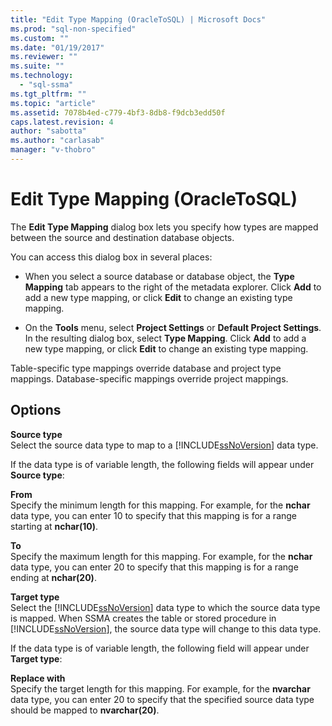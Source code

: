 ```yaml
---
title: "Edit Type Mapping (OracleToSQL) | Microsoft Docs"
ms.prod: "sql-non-specified"
ms.custom: ""
ms.date: "01/19/2017"
ms.reviewer: ""
ms.suite: ""
ms.technology: 
  - "sql-ssma"
ms.tgt_pltfrm: ""
ms.topic: "article"
ms.assetid: 7078b4ed-c779-4bf3-8db8-f9dcb3edd50f
caps.latest.revision: 4
author: "sabotta"
ms.author: "carlasab"
manager: "v-thobro"
---
```

# Edit Type Mapping (OracleToSQL)
The **Edit Type Mapping** dialog box lets you specify how types are mapped between the source and destination database objects.  
  
You can access this dialog box in several places:  
  
-   When you select a source database or database object, the **Type Mapping** tab appears to the right of the metadata explorer. Click **Add** to add a new type mapping, or click **Edit** to change an existing type mapping.  
  
-   On the **Tools** menu, select **Project Settings** or **Default Project Settings**. In the resulting dialog box, select **Type Mapping**. Click **Add** to add a new type mapping, or click **Edit** to change an existing type mapping.  
  
Table-specific type mappings override database and project type mappings. Database-specific mappings override project mappings.  
  
## Options  
**Source type**  
Select the source data type to map to a [!INCLUDE[ssNoVersion](../../includes/ssnoversion_md.md)] data type.  
  
If the data type is of variable length, the following fields will appear under **Source type**:  
  
**From**  
Specify the minimum length for this mapping. For example, for the **nchar** data type, you can enter 10 to specify that this mapping is for a range starting at **nchar(10)**.  
  
**To**  
Specify the maximum length for this mapping. For example, for the **nchar** data type, you can enter 20 to specify that this mapping is for a range ending at **nchar(20)**.  
  
**Target type**  
Select the [!INCLUDE[ssNoVersion](../../includes/ssnoversion_md.md)] data type to which the source data type is mapped. When SSMA creates the table or stored procedure in [!INCLUDE[ssNoVersion](../../includes/ssnoversion_md.md)], the source data type will change to this data type.  
  
If the data type is of variable length, the following field will appear under **Target type**:  
  
**Replace with**  
Specify the target length for this mapping. For example, for the **nvarchar** data type, you can enter 20 to specify that the specified source data type should be mapped to **nvarchar(20)**.  
  
